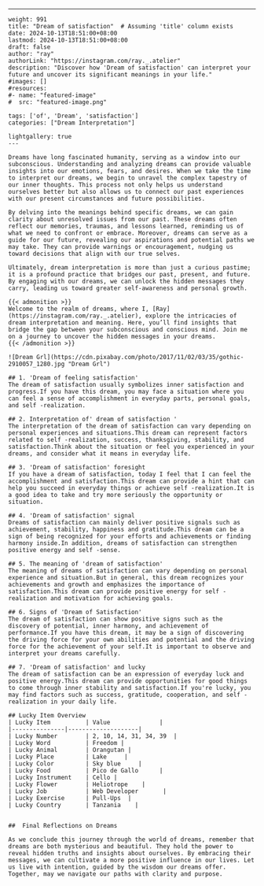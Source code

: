 ---
    weight: 991
    title: "Dream of satisfaction"  # Assuming 'title' column exists
    date: 2024-10-13T18:51:00+08:00
    lastmod: 2024-10-13T18:51:00+08:00
    draft: false
    author: "ray"
    authorLink: "https://instagram.com/ray._.atelier"
    description: "Discover how 'Dream of satisfaction' can interpret your future and uncover its significant meanings in your life."
    #images: []
    #resources:
    #- name: "featured-image"
    #  src: "featured-image.png"
    
    tags: ['of', 'Dream', 'satisfaction']
    categories: ["Dream Interpretation"]
    
    lightgallery: true
    ---
    
    Dreams have long fascinated humanity, serving as a window into our subconscious. Understanding and analyzing dreams can provide valuable insights into our emotions, fears, and desires. When we take the time to interpret our dreams, we begin to unravel the complex tapestry of our inner thoughts. This process not only helps us understand ourselves better but also allows us to connect our past experiences with our present circumstances and future possibilities.
    
    By delving into the meanings behind specific dreams, we can gain clarity about unresolved issues from our past. These dreams often reflect our memories, traumas, and lessons learned, reminding us of what we need to confront or embrace. Moreover, dreams can serve as a guide for our future, revealing our aspirations and potential paths we may take. They can provide warnings or encouragement, nudging us toward decisions that align with our true selves.
    
    Ultimately, dream interpretation is more than just a curious pastime; it is a profound practice that bridges our past, present, and future. By engaging with our dreams, we can unlock the hidden messages they carry, leading us toward greater self-awareness and personal growth.
    
    {{< admonition >}}
    Welcome to the realm of dreams, where I, [Ray](https://instagram.com/ray._.atelier), explore the intricacies of dream interpretation and meaning. Here, you’ll find insights that bridge the gap between your subconscious and conscious mind. Join me on a journey to uncover the hidden messages in your dreams.
    {{< /admonition >}}
    
    ![Dream Grl](https://cdn.pixabay.com/photo/2017/11/02/03/35/gothic-2910057_1280.jpg "Dream Grl")
    
    ## 1. 'Dream of feeling satisfaction'
    The dream of satisfaction usually symbolizes inner satisfaction and progress.If you have this dream, you may face a situation where you can feel a sense of accomplishment in everyday parts, personal goals, and self -realization.
    
    ## 2. Interpretation of' dream of satisfaction '
    The interpretation of the dream of satisfaction can vary depending on personal experiences and situations.This dream can represent factors related to self -realization, success, thanksgiving, stability, and satisfaction.Think about the situation or feel you experienced in your dreams, and consider what it means in everyday life.
    
    ## 3. 'Dream of satisfaction' foresight
    If you have a dream of satisfaction, today I feel that I can feel the accomplishment and satisfaction.This dream can provide a hint that can help you succeed in everyday things or achieve self -realization.It is a good idea to take and try more seriously the opportunity or situation.
    
    ## 4. 'Dream of satisfaction' signal
    Dreams of satisfaction can mainly deliver positive signals such as achievement, stability, happiness and gratitude.This dream can be a sign of being recognized for your efforts and achievements or finding harmony inside.In addition, dreams of satisfaction can strengthen positive energy and self -sense.
    
    ## 5. The meaning of 'dream of satisfaction'
    The meaning of dreams of satisfaction can vary depending on personal experience and situation.But in general, this dream recognizes your achievements and growth and emphasizes the importance of satisfaction.This dream can provide positive energy for self -realization and motivation for achieving goals.
    
    ## 6. Signs of 'Dream of Satisfaction'
    The dream of satisfaction can show positive signs such as the discovery of potential, inner harmony, and achievement of performance.If you have this dream, it may be a sign of discovering the driving force for your own abilities and potential and the driving force for the achievement of your self.It is important to observe and interpret your dreams carefully.
    
    ## 7. 'Dream of satisfaction' and lucky
    The dream of satisfaction can be an expression of everyday luck and positive energy.This dream can provide opportunities for good things to come through inner stability and satisfaction.If you're lucky, you may find factors such as success, gratitude, cooperation, and self -realization in your daily life.
    
    ## Lucky Item Overview
    | Lucky Item          | Value              |
    |---------------|--------------------|
    | Lucky Number        | 2, 10, 14, 31, 34, 39  |
    | Lucky Word          | Freedom |
    | Lucky Animal        | Orangutan |
    | Lucky Place         | Lake     |
    | Lucky Color         | Sky blue     |
    | Lucky Food          | Pico de Gallo      |
    | Lucky Instrument    | Cello |
    | Lucky Flower        | Heliotrope    |
    | Lucky Job           | Web Developer       |
    | Lucky Exercise      | Pull-Ups  |
    | Lucky Country       | Tanzania    |
    
    
    ##  Final Reflections on Dreams
    
    As we conclude this journey through the world of dreams, remember that dreams are both mysterious and beautiful. They hold the power to reveal hidden truths and insights about ourselves. By embracing their messages, we can cultivate a more positive influence in our lives. Let us live with intention, guided by the wisdom our dreams offer. Together, may we navigate our paths with clarity and purpose.
    